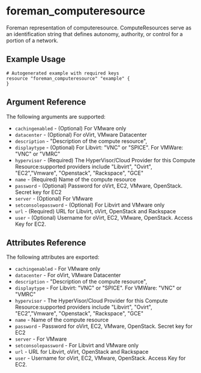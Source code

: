 # foreman_computeresource

Foreman representation of computeresource. ComputeResources serve as an identification string that defines autonomy, authority, or control for a portion of a network.

## Example Usage

```hcl
# Autogenerated example with required keys
resource "foreman_computeresource" "example" {
}
```

## Argument Reference

The following arguments are supported:

- `cachingenabled` - (Optional) For VMware only
- `datacenter` - (Optional) For oVirt, VMware Datacenter
- `description` - "Description of the compute resource",
- `displaytype` - (Optional) For Libvirt: "VNC" or "SPICE". For VMWare: "VNC" or "VMRC"
- `hypervisor` - (Required) The HyperVisor/Cloud Provider for this Compute Resource:supported providers include "Libvirt", "Ovirt", "EC2","Vmware", "Openstack", "Rackspace", "GCE"
- `name` - (Required) Name of the compute resource
- `password` - (Optional) Password for oVirt, EC2, VMware, OpenStack. Secret key for EC2
- `server` - (Optional) For VMware
- `setconsolepassword` - (Optional) For Libvirt and VMware only
- `url` - (Required) URL for Libvirt, oVirt, OpenStack and Rackspace
- `user` - (Optional) Username for oVirt, EC2, VMware, OpenStack. Access Key for EC2.

## Attributes Reference

The following attributes are exported:

- `cachingenabled` - For VMware only
- `datacenter` - For oVirt, VMware Datacenter
- `description` - "Description of the compute resource",
- `displaytype` - For Libvirt: "VNC" or "SPICE". For VMWare: "VNC" or "VMRC"
- `hypervisor` - The HyperVisor/Cloud Provider for this Compute Resource:supported providers include "Libvirt", "Ovirt", "EC2","Vmware", "Openstack", "Rackspace", "GCE"
- `name` - Name of the compute resource
- `password` - Password for oVirt, EC2, VMware, OpenStack. Secret key for EC2
- `server` - For VMware
- `setconsolepassword` - For Libvirt and VMware only
- `url` - URL for Libvirt, oVirt, OpenStack and Rackspace
- `user` - Username for oVirt, EC2, VMware, OpenStack. Access Key for EC2.
